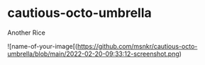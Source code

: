 # cautious-octo-umbrella
Another Rice

![name-of-your-image[(https://github.com/msnkr/cautious-octo-umbrella/blob/main/2022-02-20-09:33:12-screenshot.png)
